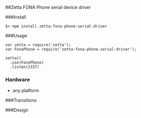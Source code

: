 ##Zetta FONA Phone serial device driver

###Install

```
$> npm install zetta-fona-phone-serial-driver
```

###Usage

```
var zetta = require('zetta');
var FonaPhone = require('zetta-fona-phone-serial-driver');

zetta()
  .use(FonaPhone)
  .listen(1337)
```

### Hardware

* any platform

###Transitions

###Design

